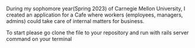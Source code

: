 During my sophomore year(Spring 2023) of Carnegie Mellon University, I created an application for a Cafe where workers (employees, managers, admins) could take care of internal matters for business.

To start please go clone the file to your repository and run with rails server command on your terminal